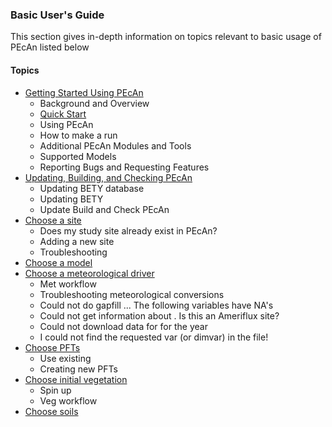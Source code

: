 ### Basic User's Guide

This section gives in-depth information on topics relevant to basic usage of PEcAn listed below

#### Topics
  * [Getting Started Using PEcAn](users_guide/basic_users_guide/Getting-started.md)
    * Background and Overview
    * [Quick Start](users_guide/basic_users_guide/Getting-started.md#quick-start)
    * Using PEcAn
    * How to make a run
    * Additional PEcAn Modules and Tools
    * Supported Models
    * Reporting Bugs and Requesting Features
  * [Updating, Building, and Checking PEcAn](users_guide/basic_users_guide/Updating-PEcAn.md)
    * Updating BETY database
    * Updating BETY 
    * Update Build and Check PEcAn
  * [Choose a site](users_guide/basic_users_guide/Choose-a-site.md)
    * Does my study site already exist in PEcAn?
    * Adding a new site
    * Troubleshooting 
  * [Choose a model](users_guide/basic_users_guide/Choose-a-model.md)
  * [Choose a meteorological driver](users_guide/basic_users_guide/Choosing-meteorology.md)
    * Met workflow
    * Troubleshooting meteorological conversions
    * Could not do gapfill ... The following variables have NA's
    * Could not get information about . Is this an Ameriflux site?
    * Could not download data for for the year 
    * I could not find the requested var (or dimvar) in the file!
  * [Choose PFTs](users_guide/basic_users_guide/Choosing-PFTs.md)
    * Use existing
    * Creating new PFTs
  * [Choose initial vegetation](users_guide/basic_users_guide/Choosing-initial-vegetation.md)
    * Spin up
    * Veg workflow
  * [Choose soils](users_guide/basic_users_guide/Choosing-soils.md)

